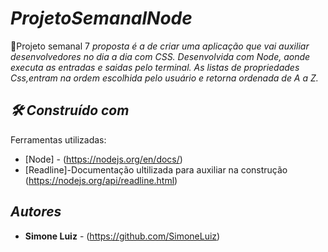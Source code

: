 # *ProjetoSemanalNode*
📝Projeto semanal 7
*proposta é a de criar uma aplicação que vai auxiliar desenvolvedores no dia a dia com CSS. Desenvolvida
com Node, aonde executa as entradas e saidas pelo terminal. As listas de propriedades Css,entram na ordem 
escolhida pelo usuário e retorna ordenada de A a Z.* 

## *🛠️ Construído com*

Ferramentas utilizadas:
* [Node] - (https://nodejs.org/en/docs/)
* [Readline]-Documentação ultilizada para auxiliar na construção (https://nodejs.org/api/readline.html)
##  *Autores*
* **Simone Luiz** - (https://github.com/SimoneLuiz)
